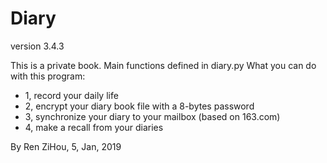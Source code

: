# Diary
version 3.4.3

This is a private book.
Main functions defined in diary.py
What you can do with this program:
* 1, record your daily life
* 2, encrypt your diary book file with a 8-bytes password
* 3, synchronize your diary to your mailbox (based on 163.com)
* 4, make a recall from your diaries

By Ren ZiHou, 5, Jan, 2019